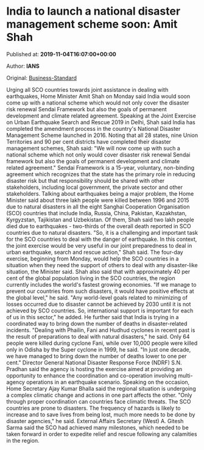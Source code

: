 
# India to launch a national disaster management scheme soon: Amit Shah

Published at: **2019-11-04T16:07:00+00:00**

Author: **IANS**

Original: [Business-Standard](https://www.business-standard.com/article/current-affairs/india-to-launch-a-national-disaster-management-scheme-soon-amit-shah-119110401454_1.html)

Urging all SCO countries towards joint assistance in dealing with earthquakes, Home Minister Amit Shah on Monday said India would soon come up with a national scheme which would not only cover the disaster risk renewal Sendai Framework but also the goals of permanent development and climate related agreement.
Speaking at the Joint Exercise on Urban Earthquake Search and Rescue 2019 in Delhi, Shah said India has completed the amendment process in the country's National Disaster Management Scheme launched in 2016.
Noting that all 28 states, nine Union Territories and 90 per cent districts have completed their disaster management schemes, Shah said: "We will now come up with such a national scheme which not only would cover disaster risk renewal Sendai framework but also the goals of permanent development and climate related agreement."
Sendai Framework is a 15-year, voluntary, non-binding agreement which recognizes that the state has the primary role in reducing disaster risk but that responsibility should be shared with other stakeholders, including local government, the private sector and other stakeholders.
Talking about earthquakes being a major problem, the Home Minister said about three lakh people were killed between 1996 and 2015 due to natural disasters in all the eight Sanghai Cooperation Organisation (SCO) countries that include India, Russia, China, Pakistan, Kazakhstan, Kyrgyzstan, Tajikistan and Uzbekistan.
Of them, Shah said two lakh people died due to earthquakes - two-thirds of the overall death reported in SCO countries due to natural disasters.
"So, it is a challenging and important task for the SCO countries to deal with the danger of earthquake. In this context, the joint exercise would be very useful in our joint preparedness to deal in urban earthquake, search and rescue action," Shah said.
The four-day exercise, beginning from Monday, would help the SCO countries in a situation when they need the support of others to deal with any disaster-like situation, the Minister said.
Shah also said that with approximately 40 per cent of the global population living in the SCO countries, the region currently includes the world's fastest growing economies.
"If we manage to prevent our countries from such disasters, it would have positive effects at the global level," he said.
"Any world-level goals related to minimizing of losses occurred due to disaster cannot be achieved by 2030 until it is not achieved by SCO countries. So, international support is important for each of us in this sector," he added.
He further said that India is trying in a coordinated way to bring down the number of deaths in disaster-related incidents.
"Dealing with Phailin, Fani and Hudhud cyclones in recent past is the result of preparations to deal with natural disasters," he said.
Only 64 people were killed during cyclone Fani, while over 10,000 people were killed only in Odisha by the Super cyclone in 1999, he said.
"In just one decade, we have managed to bring down the number of deaths lower to one per cent."
Director General National Disaster Response Force (NDRF) S.N. Pradhan said the agency is hosting the exercise aimed at providing an opportunity to enhance the coordination and co-operation involving multi-agency operations in an earthquake scenario.
Speaking on the occasion, Home Secretary Ajay Kumar Bhalla said the regional situation is undergoing a complex climatic change and actions in one part affects the other.
"Only through proper coordination can countries face climatic threats. The SCO countries are prone to disasters. The frequency of hazards is likely to increase and to save lives from being lost, much more needs to be done by disaster agencies," he said.
External Affairs Secretary (West) A. Gitesh Sarma said the SCO had achieved many milestones, which needed to be taken forward in order to expedite relief and rescue following any calamities in the region.
